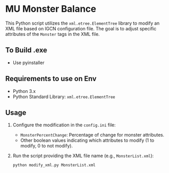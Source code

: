 # MU Monster Balance

This Python script utilizes the `xml.etree.ElementTree` library to modify an XML file based on IGCN configuration file. The goal is to adjust specific attributes of the `Monster` tags in the XML file.


## To Build .exe
- Use pyinstaller
 
## Requirements to use on Env

- Python 3.x
- Python Standard Library: `xml.etree.ElementTree`

## Usage

1. Configure the modification in the `config.ini` file:
   - `MonsterPercentChange`: Percentage of change for monster attributes.
   - Other boolean values indicating which attributes to modify (1 to modify, 0 to not modify).
2. Run the script providing the XML file name (e.g., `MonsterList.xml`):

   ```bash
   python modify_xml.py MonsterList.xml
